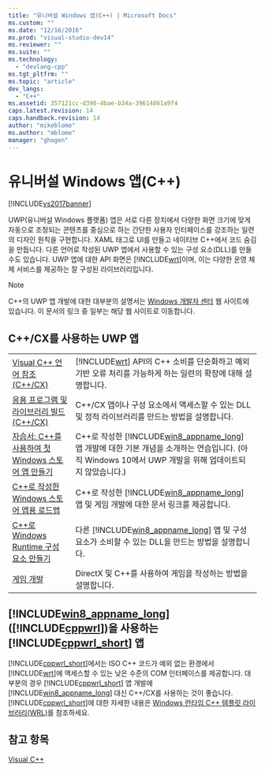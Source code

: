 ```yaml
---
title: "유니버설 Windows 앱(C++) | Microsoft Docs"
ms.custom: ""
ms.date: "12/16/2016"
ms.prod: "visual-studio-dev14"
ms.reviewer: ""
ms.suite: ""
ms.technology: 
  - "devlang-cpp"
ms.tgt_pltfrm: ""
ms.topic: "article"
dev_langs: 
  - "C++"
ms.assetid: 357121cc-d390-4bae-b34a-39614861a9f4
caps.latest.revision: 14
caps.handback.revision: 14
author: "mikeblome"
ms.author: "mblome"
manager: "ghogen"
---
```

# 유니버설 Windows 앱(C++)
[!INCLUDE[vs2017banner](../assembler/inline/includes/vs2017banner.md)]

UWP\(유니버설 Windows 플랫폼\) 앱은 서로 다른 장치에서 다양한 화면 크기에 맞게 자동으로 조정되는 콘텐츠를 중심으로 하는 간단한 사용자 인터페이스를 강조하는 일련의 디자인 원칙을 구현합니다. XAML 태그로 UI를 만들고 네이티브 C\+\+에서 코드 숨김을 만듭니다. 다른 언어로 작성된 UWP 앱에서 사용할 수 있는 구성 요소\(DLL\)를 만들 수도 있습니다. UWP 앱에 대한 API 화면은 [!INCLUDE[wrt](../atl/reference/includes/wrt_md.md)]이며, 이는 다양한 운영 체제 서비스를 제공하는 잘 구성된 라이브러리입니다.  
  
> [!NOTE]
>  C\+\+의 UWP 앱 개발에 대한 대부분의 설명서는 [Windows 개발자 센터](http://go.microsoft.com/fwlink/p/?LinkId=255563) 웹 사이트에 있습니다. 이 문서의 링크 중 일부는 해당 웹 사이트로 이동합니다.  
  
## C\+\+\/CX를 사용하는 UWP 앱  
  
|||  
|-|-|  
|[Visual C\+\+ 언어 참조\(C\+\+\/CX\)](http://go.microsoft.com/fwlink/p/?LinkId=255561)|[!INCLUDE[wrt](../atl/reference/includes/wrt_md.md)] API의 C\+\+ 소비를 단순화하고 예외 기반 오류 처리를 가능하게 하는 일련의 확장에 대해 설명합니다.|  
|[응용 프로그램 및 라이브러리 빌드\(C\+\+\/CX\)](http://go.microsoft.com/fwlink/p/?LinkId=264858)|C\+\+\/CX 앱이나 구성 요소에서 액세스할 수 있는 DLL 및 정적 라이브러리를 만드는 방법을 설명합니다.|  
|[자습서: C\+\+를 사용하여 첫 Windows 스토어 앱 만들기](http://go.microsoft.com/fwlink/p/?LinkId=255556)|C\+\+로 작성한 [!INCLUDE[win8_appname_long](../build/includes/win8_appname_long_md.md)] 앱 개발에 대한 기본 개념을 소개하는 연습입니다. \(아직 Windows 10에서 UWP 개발을 위해 업데이트되지 않았습니다.\)|  
|[C\+\+로 작성한 Windows 스토어 앱용 로드맵](http://go.microsoft.com/fwlink/p/?LinkId=255553)|C\+\+로 작성한 [!INCLUDE[win8_appname_long](../build/includes/win8_appname_long_md.md)] 앱 및 게임 개발에 대한 문서 링크를 제공합니다.|  
|[C\+\+로 Windows Runtime 구성 요소 만들기](http://go.microsoft.com/fwlink/p/?LinkId=255559)|다른 [!INCLUDE[win8_appname_long](../build/includes/win8_appname_long_md.md)] 앱 및 구성 요소가 소비할 수 있는 DLL을 만드는 방법을 설명합니다.|  
|[게임 개발](http://go.microsoft.com/fwlink/p/?LinkId=255554)|DirectX 및 C\+\+를 사용하여 게임을 작성하는 방법을 설명합니다.|  
  
## [!INCLUDE[win8_appname_long](../build/includes/win8_appname_long_md.md)]\([!INCLUDE[cppwrl](../windows/includes/cppwrl_md.md)]\)을 사용하는 [!INCLUDE[cppwrl_short](../windows/includes/cppwrl_short_md.md)] 앱  
 [!INCLUDE[cppwrl_short](../windows/includes/cppwrl_short_md.md)]에서는 ISO C\+\+ 코드가 예외 없는 환경에서 [!INCLUDE[wrt](../atl/reference/includes/wrt_md.md)]에 액세스할 수 있는 낮은 수준의 COM 인터페이스를 제공합니다. 대부분의 경우 [!INCLUDE[cppwrl_short](../windows/includes/cppwrl_short_md.md)] 앱 개발에 [!INCLUDE[win8_appname_long](../build/includes/win8_appname_long_md.md)] 대신 C\+\+\/CX를 사용하는 것이 좋습니다.[!INCLUDE[cppwrl_short](../windows/includes/cppwrl_short_md.md)]에 대한 자세한 내용은 [Windows 런타임 C\+\+ 템플릿 라이브러리\(WRL\)](../windows/windows-runtime-cpp-template-library-wrl.md)를 참조하세요.  
  
## 참고 항목  
 [Visual C\+\+](../top/visual-cpp-in-visual-studio-2015.md)